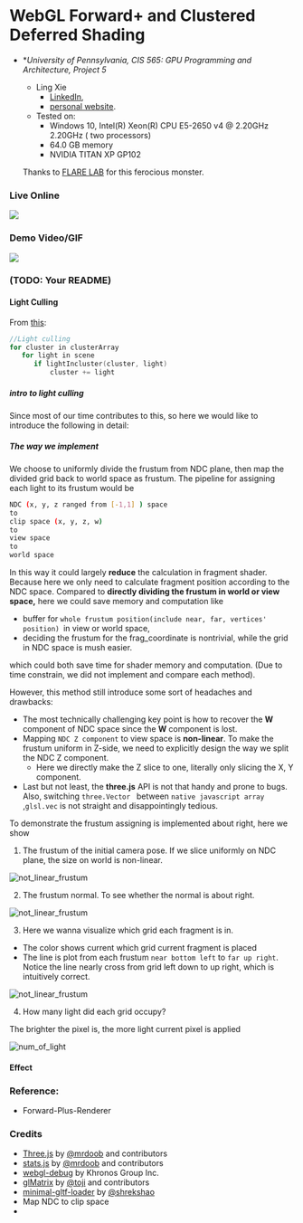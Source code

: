 WebGL Forward+ and Clustered Deferred Shading
======================

* **University of Pennsylvania, CIS 565: GPU Programming and Architecture, Project 5*
  
  * Ling Xie
    * [LinkedIn](https://www.linkedin.com/in/ling-xie-94b939182/), 
    * [personal website](https://jack12xl.netlify.app).
  * Tested on: 
    * Windows 10, Intel(R) Xeon(R) CPU E5-2650 v4 @ 2.20GHz 2.20GHz ( two processors) 
    * 64.0 GB memory
    * NVIDIA TITAN XP GP102
  
  Thanks to [FLARE LAB](http://faculty.sist.shanghaitech.edu.cn/faculty/liuxp/flare/index.html) for this ferocious monster.

### Live Online

[![](img/thumb.png)](http://TODO.github.io/Project5-WebGL-Forward-Plus-and-Clustered-Deferred)

### Demo Video/GIF

[![](img/video.png)](TODO)

### (TODO: Your README)



#### Light Culling

From [this](http://www.aortiz.me/2018/12/21/CG.html#tiled-shading--forward):

```c++
//Light culling
for cluster in clusterArray
   for light in scene
      if lightIncluster(cluster, light)
          cluster += light
```

##### intro to light culling

Since most of our time contributes to this, so here we would like to introduce the following in detail:

##### The way we implement

We choose to uniformly divide the frustum from NDC plane, then map the divided grid back to world space as frustum. The pipeline for assigning each light to its frustum would be

```bash
NDC (x, y, z ranged from [-1,1] ) space
to
clip space (x, y, z, w)
to 
view space
to 
world space
```

In this way it could largely **reduce** the calculation in fragment shader. Because here we only need to calculate fragment position according to the NDC space. Compared to **directly dividing the frustum in world or view space,** here we could save memory and computation like

- buffer for `whole frustum position(include near, far, vertices' position) `in view or world space, 
- deciding the frustum for the frag_coordinate is nontrivial, while the grid in NDC space is mush easier.

which could both save time for shader memory and computation. (Due to time constrain, we did not implement and compare each method).

However, this method still introduce some sort of headaches and drawbacks:

- The most technically challenging key point is how to recover the **W** component of NDC space since the  **W** component is lost.
- Mapping `NDC Z component` to view space is **non-linear**. To make the frustum uniform in Z-side, we need to explicitly design the way we split the NDC Z component. 
  - Here we directly make the Z slice to one, literally only slicing the X, Y component. 
- Last but not least, the **three.js** API is not that handy and prone to bugs. Also, switching `three.Vector ` between  `native javascript array` ,`glsl.vec` is not straight and disappointingly tedious.



To demonstrate the frustum assigning is implemented about right, here we show

1. The frustum of the initial camera pose. If we slice uniformly on NDC plane, the size on world is non-linear.

![not_linear_frustum](./img/not_linear_frustum.png)

2. The frustum normal. To see whether the normal is about right.

![not_linear_frustum](./img/normal.png)



3. Here we wanna visualize which grid each fragment is in. 

- The color shows current which grid current fragment is placed
- The line is plot from each frustum `near bottom left` to `far up right`. Notice the line nearly cross from grid left down to up right, which is intuitively correct.

![not_linear_frustum](./img/which_grid.png)

4. How many light did each grid occupy?

The brighter the pixel is, the more light current pixel is applied

![num_of_light](./img/num_of_light.png)



#### Effect





### Reference:

- Forward-Plus-Renderer



### Credits

* [Three.js](https://github.com/mrdoob/three.js) by [@mrdoob](https://github.com/mrdoob) and contributors
* [stats.js](https://github.com/mrdoob/stats.js) by [@mrdoob](https://github.com/mrdoob) and contributors
* [webgl-debug](https://github.com/KhronosGroup/WebGLDeveloperTools) by Khronos Group Inc.
* [glMatrix](https://github.com/toji/gl-matrix) by [@toji](https://github.com/toji) and contributors
* [minimal-gltf-loader](https://github.com/shrekshao/minimal-gltf-loader) by [@shrekshao](https://github.com/shrekshao)
* Map NDC to clip space
* 
